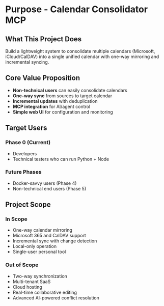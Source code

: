 # Purpose - Calendar Consolidator MCP

## What This Project Does

Build a lightweight system to consolidate multiple calendars (Microsoft, iCloud/CalDAV) into a single unified calendar with one-way mirroring and incremental syncing.

## Core Value Proposition

- **Non-technical users** can easily consolidate calendars
- **One-way sync** from sources to target calendar
- **Incremental updates** with deduplication
- **MCP integration** for AI/agent control
- **Simple web UI** for configuration and monitoring

## Target Users

### Phase 0 (Current)
- Developers
- Technical testers who can run Python + Node

### Future Phases
- Docker-savvy users (Phase 4)
- Non-technical end users (Phase 5)

## Project Scope

### In Scope
- One-way calendar mirroring
- Microsoft 365 and CalDAV support
- Incremental sync with change detection
- Local-only operation
- Single-user personal tool

### Out of Scope
- Two-way synchronization
- Multi-tenant SaaS
- Cloud hosting
- Real-time collaborative editing
- Advanced AI-powered conflict resolution
